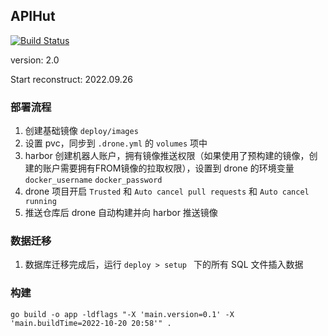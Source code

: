 ## APIHut

[![Build Status](https://drone.northes.co/api/badges/apihut/server-2.0/status.svg?ref=refs/heads/main)](https://drone.northes.co/apihut/server-2.0)

version: 2.0

Start reconstruct: 2022.09.26

### 部署流程
1. 创建基础镜像 `deploy/images`
2. 设置 pvc，同步到 `.drone.yml` 的 `volumes` 项中
3. harbor 创建机器人账户，拥有镜像推送权限（如果使用了预构建的镜像，创建的账户需要拥有FROM镜像的拉取权限），设置到 drone 的环境变量
   `docker_username` `docker_password`
4. drone 项目开启 `Trusted` 和 `Auto cancel pull requests` 和 `Auto cancel running`
5. 推送仓库后 drone 自动构建并向 harbor 推送镜像


### 数据迁移
1. 数据库迁移完成后，运行 `deploy > setup ` 下的所有 SQL 文件插入数据


### 构建
```shell
go build -o app -ldflags "-X 'main.version=0.1' -X 'main.buildTime=2022-10-20 20:58'" .
```